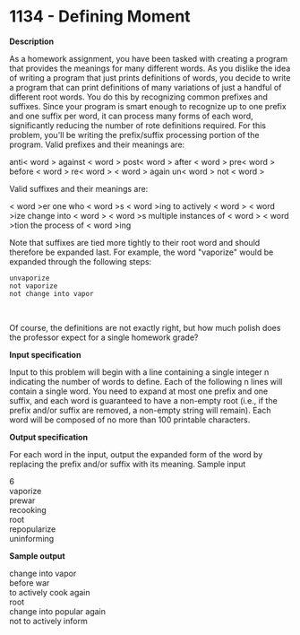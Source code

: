 # 1134 - Defining Moment

**Description**

As a homework assignment, you have been tasked with creating a program that provides the meanings for many different words. As you dislike the idea of writing a program that just prints definitions of words, you decide to write a program that can print definitions of many variations of just a handful of different root words. You do this by recognizing common prefixes and suffixes. Since your program is smart enough to recognize up to one prefix and one suffix per word, it can process many forms of each word, significantly reducing the number of rote definitions required. For this problem, you'll be writing the prefix/suffix processing portion of the program. Valid prefixes and their meanings are:
<br/>

anti< word >    against < word >
post< word >    after < word >
pre< word >     before < word >
re< word >      < word > again
un< word >      not < word >
<br/>

Valid suffixes and their meanings are:
<br/>

< word >er      one who < word >s
< word >ing     to actively < word >
< word >ize     change into < word >
< word >s       multiple instances of < word >
< word >tion    the process of < word >ing
<br/>

Note that suffixes are tied more tightly to their root word and should therefore be expanded last. For example, the word "vaporize" would be expanded through the following steps:
<br/>

    unvaporize
	not vaporize
	not change into vapor
<br/>

Of course, the definitions are not exactly right, but how much polish does the professor expect for a single homework grade?

**Input specification**

Input to this problem will begin with a line containing a single integer n indicating the number of words to define. Each of the following n lines will contain a single word. You need to expand at most one prefix and one suffix, and each word is guaranteed to have a non-empty root (i.e., if the prefix and/or suffix are removed, a non-empty string will remain). Each word will be composed of no more than 100 printable characters.

**Output specification**

For each word in the input, output the expanded form of the word by replacing the prefix and/or suffix with its meaning.
Sample input
<br/>

6<br/>
vaporize<br/>
prewar<br/>
recooking<br/>
root<br/>
repopularize<br/>
uninforming<br/>

**Sample output**
<br/>

change into vapor<br/>
before war<br/>
to actively cook again<br/>
root<br/>
change into popular again<br/>
not to actively inform<br/>